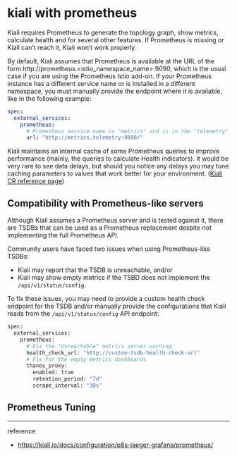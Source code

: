 # kiali with prometheus

Kiali requires Prometheus to generate the topology graph, show metrics, calculate health and for several other features. If Prometheus is missing or Kiali can’t reach it, Kiali won’t work properly.

By default, Kiali assumes that Prometheus is available at the URL of the form http://prometheus.<istio_namespace_name>:9090, which is the usual case if you are using the Prometheus Istio add-on. If your Prometheus instance has a different service name or is installed in a different namespace, you must manually provide the endpoint where it is available, like in the following example:

```yaml
spec:
  external_services:
    prometheus:
      # Prometheus service name is "metrics" and is in the "telemetry" namespace
      url: "http://metrics.telemetry:9090/"
```

Kiali maintains an internal cache of some Prometheus queries to improve performance (mainly, the queries to calculate Health indicators). It would be very rare to see data delays, but should you notice any delays you may tune caching parameters to values that work better for your environment. ([Kiali CR reference page](https://kiali.io/docs/configuration/kialis.kiali.io/#example-cr))

## Compatibility with Prometheus-like servers

Although Kiali assumes a Prometheus server and is tested against it, there are TSDBs that can be used as a Prometheus replacement despite not implementing the full Prometheus API.

Community users have faced two issues when using Prometheus-like TSDBs:

- Kiali may report that the TSDB is unreachable, and/or
- Kiali may show empty metrics if the TSBD does not implement the `/api/v1/status/config`.

To fix these issues, you may need to provide a custom health check endpoint for the TSDB and/or manually provide the configurations that Kiali reads from the `/api/v1/status/config` API endpoint:

```bash
spec:
  external_services:
    prometheus:
      # Fix the "Unreachable" metrics server warning.
      health_check_url: "http://custom-tsdb-health-check-url"
      # Fix for the empty metrics dashboards
      thanos_proxy:
        enabled: true
        retention_period: "7d"
        scrape_interval: "30s"
```

## Prometheus Tuning





---
reference
- https://kiali.io/docs/configuration/p8s-jaeger-grafana/prometheus/